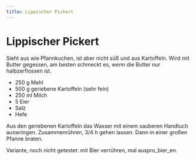 ```yaml
---
title: Lippischer Pickert
---
```

Lippischer Pickert
==================

Sieht aus wie Pfannkuchen, ist aber nicht süß und aus Kartoffeln. Wird mit Butter gegessen,
am besten schmeckt es, wenn die Butter nur halbzerflossen ist.

* 250 g Mehl
* 500 g geriebene Kartoffeln (sehr fein)
* 250 ml Milch
* 5 Eier
* Salz
* Hefe

Aus den geriebenen Kartoffeln das Wasser mit einem sauberen Handtuch auswringen.
Zusammenrühren, 3/4 h gehen lassen. Dann in einer großen Pfanne braten.

Variante, noch nicht getestet: mit Bier verrühren, mal auspro_bier_en.
